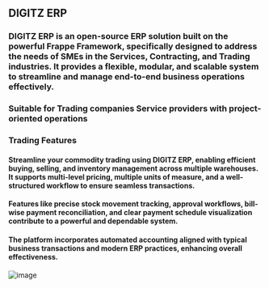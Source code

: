## DIGITZ ERP

### DIGITZ ERP is an open-source ERP solution built on the powerful Frappe Framework, specifically designed to address the needs of SMEs in the Services, Contracting, and Trading industries. It provides a flexible, modular, and scalable system to streamline and manage end-to-end business operations effectively.

### Suitable for Trading companies Service providers with project-oriented operations

### Trading Features
#### Streamline your commodity trading using DIGITZ ERP, enabling efficient buying, selling, and inventory management across multiple warehouses. It supports multi-level pricing, multiple units of measure, and a well-structured workflow to ensure seamless transactions.
#### Features like precise stock movement tracking, approval workflows, bill-wise payment reconciliation, and clear payment schedule visualization contribute to a powerful and dependable system.
#### The platform incorporates automated accounting aligned with typical business transactions and modern ERP practices, enhancing overall effectiveness.

![image](https://github.com/user-attachments/assets/bfb5c769-d3c2-4da4-951f-c809b422fc4e)




